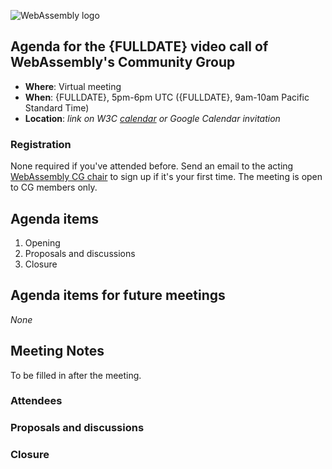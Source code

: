 ![WebAssembly logo](/images/WebAssembly.png)

## Agenda for the {FULLDATE} video call of WebAssembly's Community Group

- **Where**: Virtual meeting
- **When**: {FULLDATE}, 5pm-6pm UTC ({FULLDATE}, 9am-10am Pacific Standard Time)
- **Location**: *link on W3C [calendar](https://www.w3.org/groups/cg/webassembly/calendar/) or Google Calendar invitation*

### Registration

None required if you've attended before. Send an email to the acting [WebAssembly CG chair](mailto:webassembly-cg-chair@chromium.org)
to sign up if it's your first time. The meeting is open to CG members only.

## Agenda items

1. Opening
1. Proposals and discussions
1. Closure

## Agenda items for future meetings

*None*

## Meeting Notes

To be filled in after the meeting.

### Attendees

### Proposals and discussions

### Closure
